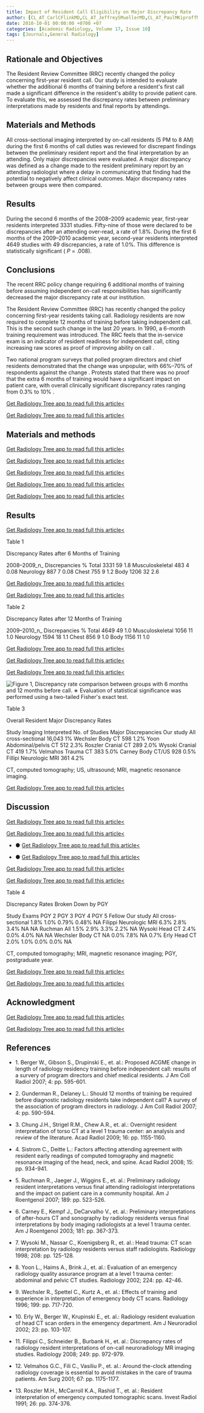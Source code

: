 ```yaml
---
title: Impact of Resident Call Eligibility on Major Discrepancy Rate
author: [CL_AT_CarlCFlinkMD,CL_AT_JeffreySMuellerMD,CL_AT_PaulMKiproffMD]
date: 2010-10-01 00:00:00 +0700 +07
categories: [Academic Radiology, Volume 17, Issue 10]
tags: [Journals,General Radiology]
---
```

## Rationale and Objectives

The Resident Review Committee (RRC) recently changed the policy concerning first-year resident call. Our study is intended to evaluate whether the additional 6 months of training before a resident's first call made a significant difference in the resident's ability to provide patient care. To evaluate this, we assessed the discrepancy rates between preliminary interpretations made by residents and final reports by attendings.

## Materials and Methods

All cross-sectional imaging interpreted by on-call residents (5 PM to 8 AM) during the first 6 months of call duties was reviewed for discrepant findings between the preliminary resident report and the final interpretation by an attending. Only major discrepancies were evaluated. A major discrepancy was defined as a change made to the resident preliminary report by an attending radiologist where a delay in communicating that finding had the potential to negatively affect clinical outcomes. Major discrepancy rates between groups were then compared.

## Results

During the second 6 months of the 2008–2009 academic year, first-year residents interpreted 3331 studies. Fifty-nine of those were declared to be discrepancies after an attending over-read, a rate of 1.8%. During the first 6 months of the 2009–2010 academic year, second-year residents interpreted 4649 studies with 49 discrepancies, a rate of 1.0%. This difference is statistically significant ( _P_ = .008).

## Conclusions

The recent RRC policy change requiring 6 additional months of training before assuming independent on-call responsibilities has significantly decreased the major discrepancy rate at our institution.

The Resident Review Committee (RRC) has recently changed the policy concerning first-year residents taking call. Radiology residents are now required to complete 12 months of training before taking independent call. This is the second such change in the last 20 years. In 1990, a 6-month training requirement was introduced. The RRC feels that the in-service exam is an indicator of resident readiness for independent call, citing increasing raw scores as proof of improving ability on call .

Two national program surveys that polled program directors and chief residents demonstrated that the change was unpopular, with 66%–70% of respondents against the change . Protests stated that there was no proof that the extra 6 months of training would have a significant impact on patient care, with overall clinically significant discrepancy rates ranging from 0.3% to 10% .

[Get Radiology Tree app to read full this article<](https://clinicalpub.com/app)

[Get Radiology Tree app to read full this article<](https://clinicalpub.com/app)

## Materials and methods

[Get Radiology Tree app to read full this article<](https://clinicalpub.com/app)

[Get Radiology Tree app to read full this article<](https://clinicalpub.com/app)

[Get Radiology Tree app to read full this article<](https://clinicalpub.com/app)

[Get Radiology Tree app to read full this article<](https://clinicalpub.com/app)

[Get Radiology Tree app to read full this article<](https://clinicalpub.com/app)

## Results

[Get Radiology Tree app to read full this article<](https://clinicalpub.com/app)

Table 1


Discrepancy Rates after 6 Months of Training


2008–2009_n_ Discrepancies % Total 3331 59 1.8 Musculoskeletal 483 4 0.08 Neurology 887 7 0.08 Chest 755 9 1.2 Body 1206 32 2.6

[Get Radiology Tree app to read full this article<](https://clinicalpub.com/app)

[Get Radiology Tree app to read full this article<](https://clinicalpub.com/app)

Table 2


Discrepancy Rates after 12 Months of Training


2009–2010_n_ Discrepancies % Total 4649 49 1.0 Musculoskeletal 1056 11 1.0 Neurology 1594 18 1.1 Chest 856 9 1.0 Body 1156 11 1.0

[Get Radiology Tree app to read full this article<](https://clinicalpub.com/app)

[Get Radiology Tree app to read full this article<](https://clinicalpub.com/app)

[Get Radiology Tree app to read full this article<](https://clinicalpub.com/app)

![Figure 1, Discrepancy rate comparison between groups with 6 months and 12 months before call. ∗ Evaluation of statistical significance was performed using a two-tailed Fisher's exact test.](https://storage.googleapis.com/dl.dentistrykey.com/clinical/ImpactofResidentCallEligibilityonMajorDiscrepancyRate/0_1s20S1076633210002977.jpg)

Table 3


Overall Resident Major Discrepancy Rates


Study Imaging Interpreted No. of Studies Major Discrepancies Our study All cross-sectional 16,043 1% Wechsler  Body CT 598 1.2% Yoon  Abdominal/pelvis CT 512 2.3% Roszler  Cranial CT 289 2.0% Wysoki  Cranial CT 419 1.7% Velmahos  Trauma CT 383 5.0% Carney  Body CT/US 928 0.5% Fillipi  Neurologic MRI 361 4.2%

CT, computed tomography; US, ultrasound; MRI, magnetic resonance imaging.


[Get Radiology Tree app to read full this article<](https://clinicalpub.com/app)

## Discussion

[Get Radiology Tree app to read full this article<](https://clinicalpub.com/app)

[Get Radiology Tree app to read full this article<](https://clinicalpub.com/app)

- ●
[Get Radiology Tree app to read full this article<](https://clinicalpub.com/app)

- ●
[Get Radiology Tree app to read full this article<](https://clinicalpub.com/app)


[Get Radiology Tree app to read full this article<](https://clinicalpub.com/app)

[Get Radiology Tree app to read full this article<](https://clinicalpub.com/app)

Table 4


Discrepancy Rates Broken Down by PGY


Study Exams PGY 2 PGY 3 PGY 4 PGY 5 Fellow Our study All cross-sectional 1.8% 1.0% 0.79% 0.48% NA Filippi  Neurologic MRI 6.3% 2.8% 3.4% NA NA Ruchman  All 1.5% 2.9% 3.3% 2.2% NA Wysoki  Head CT 2.4% 0.0% 4.0% NA NA Wechsler  Body CT NA 0.0% 7.8% NA 0.7% Erly  Head CT 2.0% 1.0% 0.0% 0.0% NA

CT, computed tomography; MRI, magnetic resonance imaging; PGY, postgraduate year.


[Get Radiology Tree app to read full this article<](https://clinicalpub.com/app)

[Get Radiology Tree app to read full this article<](https://clinicalpub.com/app)

## Acknowledgment

[Get Radiology Tree app to read full this article<](https://clinicalpub.com/app)

[Get Radiology Tree app to read full this article<](https://clinicalpub.com/app)

## References

- 1\. Berger W., Gibson S., Drupinski E., et. al.: Proposed ACGME change in length of radiology residency training before independent call: results of a survery of program directors and chief medical residents. J Am Coll Radiol 2007; 4: pp. 595-601.


- 2\. Gunderman R., Delaney L.: Should 12 months of training be required before diagnostic radiology residents take independent call? A survey of the association of program directors in radiology. J Am Coll Radiol 2007; 4: pp. 590-594.


- 3\. Chung J.H., Strigel R.M., Chew A.R., et. al.: Overnight resident interpretation of torso CT at a level 1 trauma center: an analysis and review of the literature. Acad Radiol 2009; 16: pp. 1155-1160.


- 4\. Sistrom C., Deitte L.: Factors affecting attending agreement with resident early readings of computed tomography and magnetic resonance imaging of the head, neck, and spine. Acad Radiol 2008; 15: pp. 934-941.


- 5\. Ruchman R., Jaeger J., Wiggins E., et. al.: Preliminary radiology resident interpretations versus final attending radiologist interpretations and the impact on patient care in a community hospital. Am J Roentgenol 2007; 189: pp. 523-526.


- 6\. Carney E., Kempf J., DeCarvalho V., et. al.: Preliminary interpretations of after-hours CT and sonography by radiology residents versus final interpretations by body imaging radiologists at a level 1 trauma center. Am J Roentgenol 2003; 181: pp. 367-373.


- 7\. Wysoki M., Nassar C., Koenigsberg R., et. al.: Head trauma: CT scan interpretation by radiology residents versus staff radiologists. Radiology 1998; 208: pp. 125-128.


- 8\. Yoon L., Haims A., Brink J., et. al.: Evaluation of an emergency radiology quality assurance program at a level 1 trauma center: abdominal and pelvic CT studies. Radiology 2002; 224: pp. 42-46.


- 9\. Wechsler R., Spettel C., Kurtz A., et. al.: Effects of training and experience in interpretation of emergency body CT scans. Radiology 1996; 199: pp. 717-720.


- 10\. Erly W., Berger W., Krupinski E., et. al.: Radiology resident evaluation of head CT scan orders in the emergency department. Am J Neuroradiol 2002; 23: pp. 103-107.


- 11\. Filippi C., Schneider B., Burbank H., et. al.: Discrepancy rates of radiology resident interpretations of on-call neuroradiology MR imaging studies. Radiology 2008; 249: pp. 972-979.


- 12\. Velmahos G.C., Fili C., Vasiliu P., et. al.: Around the-clock attending radiology coverage is essential to avoid mistakes in the care of trauma patients. Am Surg 2001; 67: pp. 1175-1177.


- 13\. Roszler M.H., McCarroll K.A., Rashid T., et. al.: Resident interpretation of emergency computed tomographic scans. Invest Radiol 1991; 26: pp. 374-376.